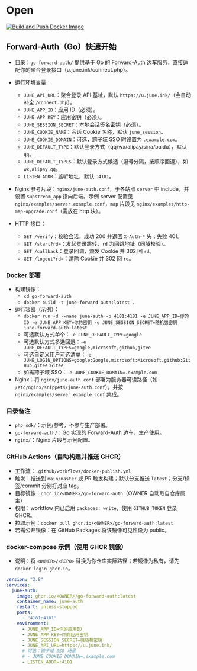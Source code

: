 # Open

[![Build and Push Docker Image](https://github.com/<OWNER>/<REPO>/actions/workflows/docker-publish.yml/badge.svg?branch=main)](https://github.com/<OWNER>/<REPO>/actions/workflows/docker-publish.yml)

## Forward-Auth（Go）快速开始

- 目录：`go-forward-auth/` 提供基于 Go 的 Forward-Auth 边车服务，直接适配你的聚合登录接口（u.june.ink/connect.php）。
- 运行环境变量：
  - `JUNE_API_URL`：聚合登录 API 基址，默认 `https://u.june.ink/`（会自动补全 `/connect.php`）。
  - `JUNE_APP_ID`：应用 ID（必须）。
  - `JUNE_APP_KEY`：应用密钥（必须）。
  - `JUNE_SESSION_SECRET`：本地会话签名密钥（必须）。
  - `JUNE_COOKIE_NAME`：会话 Cookie 名称，默认 `june_session`。
  - `JUNE_COOKIE_DOMAIN`：可选，跨子域 SSO 时设置为 `.example.com`。
  - `JUNE_DEFAULT_TYPE`：默认登录方式（qq/wx/alipay/sina/baidu），默认 `qq`。
  - `JUNE_DEFAULT_TYPES`：默认登录方式候选（逗号分隔，按顺序回退），如 `wx,alipay,qq`。
  - `LISTEN_ADDR`：监听地址，默认 `:4181`。

- Nginx 参考片段：`nginx/june-auth.conf`，于各站点 `server` 中 include，并设置 `$upstream_app` 指向后端。示例 server 配置见 `nginx/examples/server.example.conf`，`map` 片段见 `nginx/examples/http-map-upgrade.conf`（需放在 http 块）。

- HTTP 接口：
  - `GET /verify`：校验会话，成功 200 并返回 `X-Auth-*` 头；失败 401。
  - `GET /start?rd=`：发起登录跳转，`rd` 为回跳地址（同域校验）。
  - `GET /callback`：登录回调，颁发 Cookie 并 302 回 `rd`。
  - `GET /logout?rd=`：清除 Cookie 并 302 回 `rd`。

### Docker 部署

- 构建镜像：
  - `cd go-forward-auth`
  - `docker build -t june-forward-auth:latest .`
- 运行容器（示例）：
  - `docker run -d --name june-auth -p 4181:4181 -e JUNE_APP_ID=你的ID -e JUNE_APP_KEY=你的密钥 -e JUNE_SESSION_SECRET=随机强密钥 june-forward-auth:latest`
  - 可选默认方式单个：`-e JUNE_DEFAULT_TYPE=google`
  - 可选默认方式多选回退：`-e JUNE_DEFAULT_TYPES=google,microsoft,github,gitee`
  - 可选自定义用户可选清单：`-e JUNE_LOGIN_OPTIONS=google:Google,microsoft:Microsoft,github:GitHub,gitee:Gitee`
  - 如需跨子域 SSO：`-e JUNE_COOKIE_DOMAIN=.example.com`
- Nginx：将 `nginx/june-auth.conf` 部署为服务器可读路径（如 `/etc/nginx/snippets/june-auth.conf`），并按 `nginx/examples/server.example.conf` 集成。

### 目录备注
- `php_sdk/`：示例/参考，不参与生产部署。
- `go-forward-auth/`：Go 实现的 Forward-Auth 边车，生产使用。
- `nginx/`：Nginx 片段与示例配置。

### GitHub Actions（自动构建并推送 GHCR）
- 工作流：`.github/workflows/docker-publish.yml`
- 触发：推送到 `main/master` 或 PR 触发构建；默认分支推送 `latest`；分支/标签/commit 分别打对应 tag。
- 目标镜像：`ghcr.io/<OWNER>/go-forward-auth`（OWNER 自动取自仓库属主）
- 权限：workflow 内已启用 `packages: write`，使用 `GITHUB_TOKEN` 登录 GHCR。
- 拉取示例：`docker pull ghcr.io/<OWNER>/go-forward-auth:latest`
- 若需公开镜像：在 GitHub Packages 将该镜像可见性设为 public。

### docker-compose 示例（使用 GHCR 镜像）
- 说明：将 `<OWNER>/<REPO>` 替换为你仓库实际路径；若镜像为私有，请先 `docker login ghcr.io`。

```yaml
version: "3.8"
services:
  june-auth:
    image: ghcr.io/<OWNER>/go-forward-auth:latest
    container_name: june-auth
    restart: unless-stopped
    ports:
      - "4181:4181"
    environment:
      - JUNE_APP_ID=你的应用ID
      - JUNE_APP_KEY=你的应用密钥
      - JUNE_SESSION_SECRET=强随机密钥
      - JUNE_API_URL=https://u.june.ink/
      # 可选：跨子域 SSO 场景
      # - JUNE_COOKIE_DOMAIN=.example.com
      - LISTEN_ADDR=:4181
```
